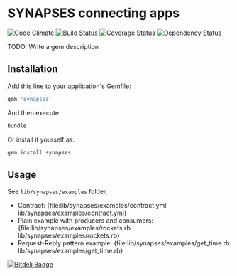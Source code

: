 # SYNAPSES connecting apps

[![Code Climate](https://codeclimate.com/github/alsemyonov/synapses.png)](https://codeclimate.com/github/alsemyonov/synapses)
[![Build Status](https://travis-ci.org/alsemyonov/synapses.png?branch=master)](https://travis-ci.org/alsemyonov/synapses)
[![Coverage Status](https://coveralls.io/repos/alsemyonov/synapses/badge.png)](https://coveralls.io/r/alsemyonov/synapses)
[![Dependency Status](https://gemnasium.com/alsemyonov/synapses.png)](https://gemnasium.com/alsemyonov/synapses)

TODO: Write a gem description

## Installation

Add this line to your application's Gemfile:

```ruby
gem 'synapses'
```

And then execute:

```bash
bundle
```

Or install it yourself as:

```bash
gem install synapses
```

## Usage

See `lib/synapses/examples` folder.

* Contract: {file:lib/synapses/examples/contract.yml lib/synapses/examples/contract.yml}
* Plain example with producers and consumers: {file:lib/synapses/examples/rockets.rb lib/synapses/examples/rockets.rb}
* Request-Reply pattern example: {file:lib/synapses/examples/get_time.rb lib/synapses/examples/get_time.rb}


[![Bitdeli Badge](https://d2weczhvl823v0.cloudfront.net/alsemyonov/synapses/trend.png)](https://bitdeli.com/free "Bitdeli Badge")

